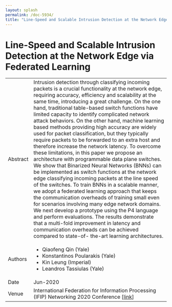 ```yaml
---
layout: splash
permalink: /doc-5934/
title: "Line-Speed and Scalable Intrusion Detection at the Network Edge via Federated Learning"
---
```


# Line-Speed and Scalable Intrusion Detection at the Network Edge via Federated Learning

<table>
    <tbody>
    <tr>
        <td>Abstract</td>
        <td>Intrusion detection through classifying incoming packets is a crucial functionality at the network edge, requiring accuracy, efficiency and scalability at the same time, introducing a great challenge. On the one hand, traditional table-based switch functions have limited capacity to identify complicated network attack behaviors. On the other hand, machine learning based methods providing high accuracy are widely used for packet classification, but they typically require packets to be forwarded to an extra host and therefore increase the network latency. To overcome these limitations, in this paper we propose an architecture with programmable data plane switches. We show that Binarized Neural Networks (BNNs) can be implemented as switch functions at the network edge classifying incoming packets at the line speed of the switches. To train BNNs in a scalable manner, we adopt a federated learning approach that keeps the communication overheads of training small even for scenarios involving many edge network domains. We next develop a prototype using the P4 language and perform evaluations. The results demonstrate that a multi-fold improvement in latency and communication overheads can be achieved compared to state-of- the-art learning architectures.</td>
    </tr>
    <tr>
        <td>Authors</td>
        <td>
            <ul>
                <li>Qiaofeng Qin (Yale)</li>
                <li>Konstantinos Poularakis (Yale)</li>
                <li>Kin Leung (Imperial)</li>
                <li>Leandros Tassiulas (Yale)</li>
            </ul>
        </td>
    </tr>
    <tr>
        <td>Date</td>
        <td>Jun-2020</td>
    </tr>
    <tr>
        <td>Venue</td>
        <td>International Federation for Information Processing (IFIP) Networking 2020 Conference [<a href="https://ieeexplore.ieee.org/abstract/document/9142704">link</a>]</td>
    </tr>
    </tbody>
</table>
